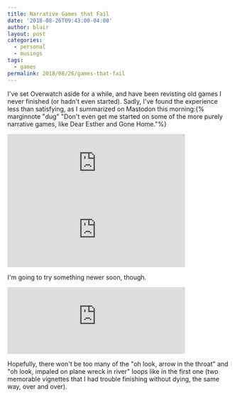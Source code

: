 ```yaml
---
title: Narrative Games that Fail
date: '2018-08-26T09:43:00-04:00'
author: blair
layout: post
categories:
  - personal
  - musings
tags:
  - games
permalink: 2018/08/26/games-that-fail
---
```

I've set Overwatch aside for a while, and have been revisting old games I never finished (or hadn't even started).  Sadly, I've found the experience less than satisfying, as I summarized on Mastodon this morning:{% marginnote "dug" "Don't even get me started on some of the more purely narrative games, like Dear Esther and Gone Home."%}


<iframe src="https://macmynatt.social/@blair/100616697080181293/embed" class="mastodon-embed" style="max-width: 100%; border: 0" width="400"></iframe><script src="https://macmynatt.social/embed.js" async="async"></script>

<iframe src="https://macmynatt.social/@blair/100616705417766695/embed" class="mastodon-embed" style="max-width: 100%; border: 0" width="400"></iframe><script src="https://macmynatt.social/embed.js" async="async"></script>


I'm going to try something newer soon, though. 

<iframe src="https://macmynatt.social/@blair/100616708978164576/embed" class="mastodon-embed" style="max-width: 100%; border: 0" width="400"></iframe><script src="https://macmynatt.social/embed.js" async="async"></script>

Hopefully, there won't be too many of the "oh look, arrow in the throat" and "oh look, impaled on plane wreck in river" loops like in the first one (two memorable vignettes that I had trouble finishing without dying, the same way, over and over).
